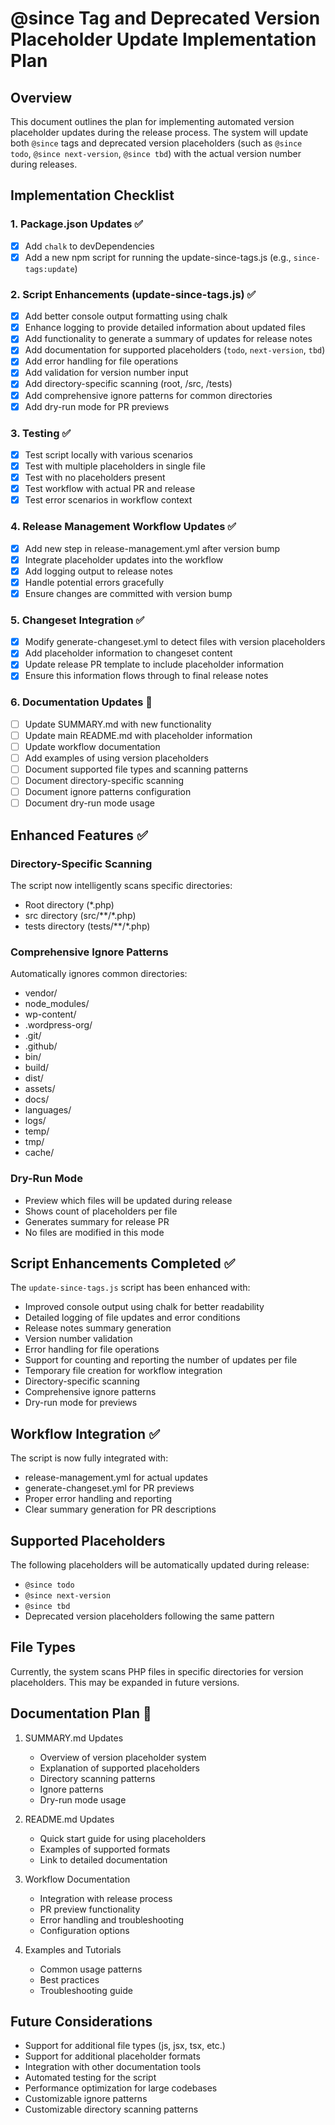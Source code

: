 # @since Tag and Deprecated Version Placeholder Update Implementation Plan

## Overview

This document outlines the plan for implementing automated version placeholder updates during the release process. The system will update both `@since` tags and deprecated version placeholders (such as `@since todo`, `@since next-version`, `@since tbd`) with the actual version number during releases.

## Implementation Checklist

### 1. Package.json Updates ✅
- [x] Add `chalk` to devDependencies
- [x] Add a new npm script for running the update-since-tags.js (e.g., `since-tags:update`)

### 2. Script Enhancements (update-since-tags.js) ✅
- [x] Add better console output formatting using chalk
- [x] Enhance logging to provide detailed information about updated files
- [x] Add functionality to generate a summary of updates for release notes
- [x] Add documentation for supported placeholders (`todo`, `next-version`, `tbd`)
- [x] Add error handling for file operations
- [x] Add validation for version number input
- [x] Add directory-specific scanning (root, /src, /tests)
- [x] Add comprehensive ignore patterns for common directories
- [x] Add dry-run mode for PR previews

### 3. Testing ✅
- [x] Test script locally with various scenarios
- [x] Test with multiple placeholders in single file
- [x] Test with no placeholders present
- [x] Test workflow with actual PR and release
- [x] Test error scenarios in workflow context

### 4. Release Management Workflow Updates ✅
- [x] Add new step in release-management.yml after version bump
- [x] Integrate placeholder updates into the workflow
- [x] Add logging output to release notes
- [x] Handle potential errors gracefully
- [x] Ensure changes are committed with version bump

### 5. Changeset Integration ✅
- [x] Modify generate-changeset.yml to detect files with version placeholders
- [x] Add placeholder information to changeset content
- [x] Update release PR template to include placeholder information
- [x] Ensure this information flows through to final release notes

### 6. Documentation Updates 🚀
- [ ] Update SUMMARY.md with new functionality
- [ ] Update main README.md with placeholder information
- [ ] Update workflow documentation
- [ ] Add examples of using version placeholders
- [ ] Document supported file types and scanning patterns
- [ ] Document directory-specific scanning
- [ ] Document ignore patterns configuration
- [ ] Document dry-run mode usage

## Enhanced Features ✅

### Directory-Specific Scanning
The script now intelligently scans specific directories:
- Root directory (*.php)
- src directory (src/**/*.php)
- tests directory (tests/**/*.php)

### Comprehensive Ignore Patterns
Automatically ignores common directories:
- vendor/
- node_modules/
- wp-content/
- .wordpress-org/
- .git/
- .github/
- bin/
- build/
- dist/
- assets/
- docs/
- languages/
- logs/
- temp/
- tmp/
- cache/

### Dry-Run Mode
- Preview which files will be updated during release
- Shows count of placeholders per file
- Generates summary for release PR
- No files are modified in this mode

## Script Enhancements Completed ✅

The `update-since-tags.js` script has been enhanced with:
- Improved console output using chalk for better readability
- Detailed logging of file updates and error conditions
- Release notes summary generation
- Version number validation
- Error handling for file operations
- Support for counting and reporting the number of updates per file
- Temporary file creation for workflow integration
- Directory-specific scanning
- Comprehensive ignore patterns
- Dry-run mode for previews

## Workflow Integration ✅

The script is now fully integrated with:
- release-management.yml for actual updates
- generate-changeset.yml for PR previews
- Proper error handling and reporting
- Clear summary generation for PR descriptions

## Supported Placeholders

The following placeholders will be automatically updated during release:
- `@since todo`
- `@since next-version`
- `@since tbd`
- Deprecated version placeholders following the same pattern

## File Types

Currently, the system scans PHP files in specific directories for version placeholders. This may be expanded in future versions.

## Documentation Plan 🚀

1. SUMMARY.md Updates
   - Overview of version placeholder system
   - Explanation of supported placeholders
   - Directory scanning patterns
   - Ignore patterns
   - Dry-run mode usage

2. README.md Updates
   - Quick start guide for using placeholders
   - Examples of supported formats
   - Link to detailed documentation

3. Workflow Documentation
   - Integration with release process
   - PR preview functionality
   - Error handling and troubleshooting
   - Configuration options

4. Examples and Tutorials
   - Common usage patterns
   - Best practices
   - Troubleshooting guide

## Future Considerations

- Support for additional file types (js, jsx, tsx, etc.)
- Support for additional placeholder formats
- Integration with other documentation tools
- Automated testing for the script
- Performance optimization for large codebases
- Customizable ignore patterns
- Customizable directory scanning patterns 